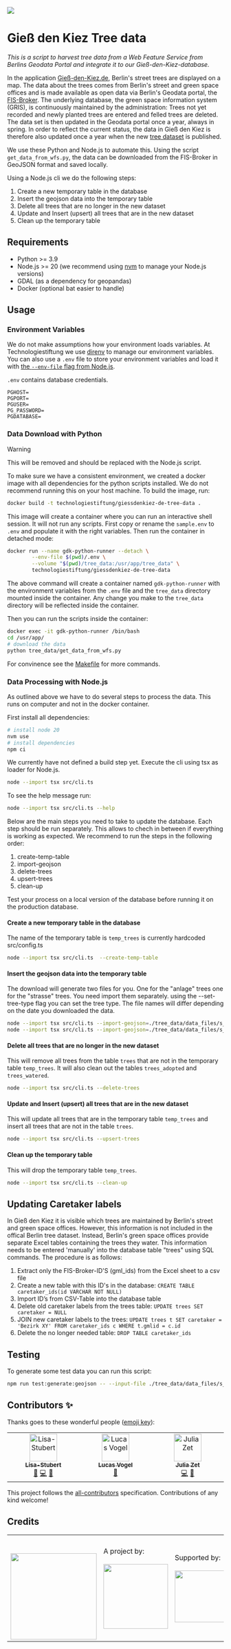 ![](https://img.shields.io/badge/Built%20with%20%E2%9D%A4%EF%B8%8F-at%20Technologiestiftung%20Berlin-blue)

# Gieß den Kiez Tree data

_This is a script to harvest tree data from a Web Feature Service from Berlins Geodata Portal and integrate it to our Gieß-den-Kiez-database._

In the application [Gieß-den-Kiez.de](https://giessdenkiez.de), Berlin's street trees are displayed on a map. The data about the trees comes from Berlin's street and green space offices and is made available as open data via Berlin's Geodata portal, the [FIS-Broker](https://fbinter.stadt-berlin.de/fb/index.jsp). The underlying database, the green space information system (GRIS), is continuously maintained by the administration: Trees not yet recorded and newly planted trees are entered and felled trees are deleted. The data set is then updated in the Geodata portal once a year, always in spring. In order to reflect the current status, the data in Gieß den Kiez is therefore also updated once a year when the new [tree dataset](https://fbinter.stadt-berlin.de/fb/index.jsp?loginkey=zoomStart&mapId=k_wfs_baumbestand@senstadt&bbox=389138,5819243,390887,5820322) is published.

We use these Python and Node.js to automate this. Using the script `get_data_from_wfs.py`, the data can be downloaded from the FIS-Broker in GeoJSON format and saved locally.

Using a Node.js cli we do the following steps:

1. Create a new temporary table in the database
2. Insert the geojson data into the temporary table
3. Delete all trees that are no longer in the new dataset
4. Update and Insert (upsert) all trees that are in the new dataset
5. Clean up the temporary table

## Requirements

- Python >= 3.9
- Node.js >= 20 (we recommend using [nvm](https://nvm.sh) to manage your Node.js versions)
- GDAL (as a dependency for geopandas)
- Docker (optional bat easier to handle)

## Usage

### Environment Variables

We do not make assumptions how your environment loads variables. At Technologiestiftung we use [direnv](https://direnv.net/) to manage our environment variables. You can also use a `.env` file to store your environment variables and load it with [the `--env-file` flag from Node.js](https://nodejs.org/en/learn/command-line/how-to-read-environment-variables-from-nodejs).

`.env` contains database credentials.

```plain
PGHOST=
PGPORT=
PGUSER=
PG_PASSWORD=
PGDATABASE=
```

### Data Download with Python

> [!WARNING]
> This will be removed and should be replaced with the Node.js script.

To make sure we have a consistent environment, we created a docker image with all dependencies for the python scripts installed. We do not recommend running this on your host machine. To build the image, run:

```bash
docker build -t technologiestiftung/giessdenkiez-de-tree-data .
```

This image will create a container where you can run an interactive shell session. It will not run any scripts. First copy or rename the `sample.env` to `.env` and populate it with the right variables. Then run the container in detached mode:

```bash
docker run --name gdk-python-runner --detach \
		--env-file $(pwd)/.env \
		--volume "$(pwd)/tree_data:/usr/app/tree_data" \
		technologiestiftung/giessdenkiez-de-tree-data
```

The above command will create a container named `gdk-python-runner` with the environment variables from the `.env` file and the `tree_data` directory mounted inside the container. Any change you make to the `tree_data` directory will be reflected inside the container.

Then you can run the scripts inside the container:

```bash
docker exec -it gdk-python-runner /bin/bash
cd /usr/app/
# download the data
python tree_data/get_data_from_wfs.py
```

For convinence see the [Makefile](./Makefile) for more commands.

### Data Processing with Node.js

As outlined above we have to do several steps to process the data. This runs on computer and not in the docker container.

First install all dependencies:

```bash
# install node 20
nvm use
# install dependencies
npm ci
```

We currently have not defined a build step yet. Execute the cli using tsx as loader for Node.js.

```bash
node --import tsx src/cli.ts
```

To see the help message run:

```bash
node --import tsx src/cli.ts --help
```

Below are the main steps you need to take to update the database. Each step should be run separately. This allows to chech in between if everything is working as expected. We recommend to run the steps in the following order:

1. create-temp-table
2. import-geojson
3. delete-trees
4. upsert-trees
5. clean-up

Test your process on a local version of the database before running it on the production database.

#### Create a new temporary table in the database

The name of the temporary table is `temp_trees` is currently hardcoded src/config.ts

```bash
node --import tsx src/cli.ts  --create-temp-table
```

#### Insert the geojson data into the temporary table

The download will generate two files for you. One for the "anlage" trees one for the "strasse" trees. You need import them separately. using the --set-tree-type flag you can set the tree type.
The file names will differ depending on the date you downloaded the data.

```bash
node --import tsx src/cli.ts --import-geojson=./tree_data/data_files/s_wfs_baumbestand_an_2024-4-19.geo.json --set-tree-type=anlage
node --import tsx src/cli.ts --import-geojson=./tree_data/data_files/s_wfs_baumbestand_2024-4-19.geo.json --set-tree-type=strasse
```

#### Delete all trees that are no longer in the new dataset

This will remove all trees from the table `trees` that are not in the temporary table `temp_trees`. It will also clean out the tables `trees_adopted` and `trees_watered`.

```bash
node --import tsx src/cli.ts --delete-trees
```

#### Update and Insert (upsert) all trees that are in the new dataset

This will update all trees that are in the temporary table `temp_trees` and insert all trees that are not in the table `trees`.

```bash
node --import tsx src/cli.ts --upsert-trees
```

#### Clean up the temporary table

This will drop the temporary table `temp_trees`.

```bash
node --import tsx src/cli.ts --clean-up
```

## Updating Caretaker labels

In Gieß den Kiez it is visible which trees are maintained by Berlin's street and green space offices. However, this information is not included in the offical Berlin tree dataset. Instead, Berlin's green space offices provide separate Excel tables containing the trees they water. This information needs to be entered 'manually' into the database table "trees" using SQL commands. The procedure is as follows:

1. Extract only the FIS-Broker-ID'S (gml_ids) from the Excel sheet to a csv file
2. Create a new table with this ID's in the database: `CREATE TABLE caretaker_ids(id VARCHAR NOT NULL)`
3. Import ID’s from CSV-Table into the database table
4. Delete old caretaker labels from the trees table: `UPDATE trees SET caretaker = NULL`
5. JOIN new caretaker labels to the trees: `UPDATE trees t SET caretaker = 'Bezirk XY' FROM caretaker_ids c WHERE t.gmlid = c.id`
6. Delete the no longer needed table: `DROP TABLE caretaker_ids`

## Testing

To generate some test data you can run this script:

```bash
npm run test:generate:geojson -- --input-file ./tree_data/data_files/s_wfs_baumbestand_2024-4-19.geo.json --output-file ./tests/data/test.geo.json --count 10
```

## Contributors ✨

Thanks goes to these wonderful people ([emoji key](https://allcontributors.org/docs/en/emoji-key)):

<!-- ALL-CONTRIBUTORS-LIST:START - Do not remove or modify this section -->
<!-- prettier-ignore-start -->
<!-- markdownlint-disable -->
<table>
  <tbody>
    <tr>
      <td align="center" valign="top" width="14.28%"><a href="https://github.com/Lisa-Stubert"><img src="https://avatars.githubusercontent.com/u/61182572?v=4?s=64" width="64px;" alt="Lisa-Stubert"/><br /><sub><b>Lisa-Stubert</b></sub></a><br /><a href="#data-Lisa-Stubert" title="Data">🔣</a> <a href="https://github.com/technologiestiftung/giessdenkiez-de-tree-data/commits?author=Lisa-Stubert" title="Code">💻</a> <a href="https://github.com/technologiestiftung/giessdenkiez-de-tree-data/commits?author=Lisa-Stubert" title="Documentation">📖</a></td>
      <td align="center" valign="top" width="14.28%"><a href="https://github.com/vogelino"><img src="https://avatars.githubusercontent.com/u/2759340?v=4?s=64" width="64px;" alt="Lucas Vogel"/><br /><sub><b>Lucas Vogel</b></sub></a><br /><a href="https://github.com/technologiestiftung/giessdenkiez-de-tree-data/commits?author=vogelino" title="Documentation">📖</a></td>
      <td align="center" valign="top" width="14.28%"><a href="https://github.com/julizet"><img src="https://avatars.githubusercontent.com/u/52455010?v=4?s=64" width="64px;" alt="Julia Zet"/><br /><sub><b>Julia Zet</b></sub></a><br /><a href="https://github.com/technologiestiftung/giessdenkiez-de-tree-data/commits?author=julizet" title="Code">💻</a> <a href="https://github.com/technologiestiftung/giessdenkiez-de-tree-data/commits?author=julizet" title="Documentation">📖</a></td>
    </tr>
  </tbody>
</table>

<!-- markdownlint-restore -->
<!-- prettier-ignore-end -->

<!-- ALL-CONTRIBUTORS-LIST:END -->

This project follows the [all-contributors](https://github.com/all-contributors/all-contributors) specification. Contributions of any kind welcome!

## Credits

<table>
  <tr>
    <td>
      <a src="https://citylab-berlin.org/en/start/">
        <br />
        <br />
        <img width="200" src="https://logos.citylab-berlin.org/logo-citylab-berlin.svg" />
      </a>
    </td>
    <td>
      A project by: <a src="https://www.technologiestiftung-berlin.de/en/">
        <br />
        <br />
        <img width="150" src="https://logos.citylab-berlin.org/logo-technologiestiftung-berlin-en.svg" />
      </a>
    </td>
    <td>
      Supported by:
      <br />
      <br />
      <img width="120" src="https://logos.citylab-berlin.org/logo-berlin.svg" />
    </td>
  </tr>
</table>

